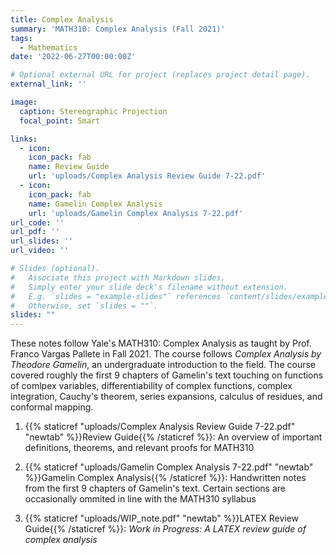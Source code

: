 ```yaml
---
title: Complex Analysis
summary: 'MATH310: Complex Analysis (Fall 2021)'
tags:
  - Mathematics
date: '2022-06-27T00:00:00Z'

# Optional external URL for project (replaces project detail page).
external_link: ''

image: 
  caption: Stereographic Projection
  focal_point: Smart

links:
  - icon: 
    icon_pack: fab
    name: Review Guide
    url: 'uploads/Complex Analysis Review Guide 7-22.pdf'
  - icon: 
    icon_pack: fab
    name: Gamelin Complex Analysis
    url: 'uploads/Gamelin Complex Analysis 7-22.pdf'
url_code: ''
url_pdf: ''
url_slides: ''
url_video: ''

# Slides (optional).
#   Associate this project with Markdown slides.
#   Simply enter your slide deck's filename without extension.
#   E.g. `slides = "example-slides"` references `content/slides/example-slides.md`.
#   Otherwise, set `slides = ""`.
slides: ""
---
```


These notes follow Yale's MATH310: Complex Analysis as taught by Prof. Franco Vargas Pallete in Fall 2021. The course follows *Complex Analysis by Theodore Gamelin*, an undergraduate introduction to the field. The course covered roughly the first 9 chapters of Gamelin's text touching on functions of comlpex variables, differentiability of complex functions, complex integration, Cauchy's theorem, series expansions, calculus of residues, and conformal mapping. 

1. {{% staticref "uploads/Complex Analysis Review Guide 7-22.pdf" "newtab" %}}Review Guide{{% /staticref %}}: An overview of important definitions, theorems, and relevant proofs for MATH310 

2. {{% staticref "uploads/Gamelin Complex Analysis 7-22.pdf" "newtab" %}}Gamelin Complex Analysis{{% /staticref %}}: Handwritten notes from the first 9 chapters of Gamelin's text. Certain sections are occasionally ommited in line with the MATH310 syllabus 

3. {{% staticref "uploads/WIP_note.pdf" "newtab" %}}LATEX Review Guide{{% /staticref %}}: *Work in Progress: A LATEX review guide of complex analysis* 
